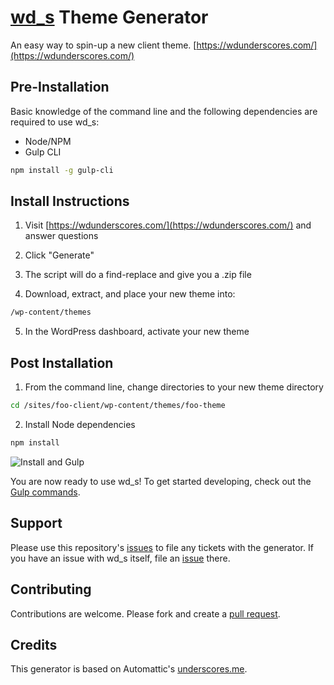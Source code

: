# [wd_s](https://github.com/WebDevStudios/wd_s) Theme Generator

An easy way to spin-up a new client theme. [https://wdunderscores.com/](https://wdunderscores.com/)

## Pre-Installation
Basic knowledge of the command line and the following dependencies are required to use wd_s:

* Node/NPM
* Gulp CLI 

```bash
npm install -g gulp-cli
```


## Install Instructions

1) Visit [https://wdunderscores.com/](https://wdunderscores.com/) and answer questions

2) Click "Generate"

3) The script will do a find-replace and give you a .zip file

4) Download, extract, and place your new theme into:

```bash
/wp-content/themes
```

5) In the WordPress dashboard, activate your new theme

## Post Installation

1) From the command line, change directories to your new theme directory

```bash
cd /sites/foo-client/wp-content/themes/foo-theme
```

2) Install Node dependencies

```bash
npm install
```
![Install and Gulp](https://dl.dropbox.com/s/cj1p6xjz51cpckq/wd_s-install.gif?dl=0)

You are now ready to use wd_s! To get started developing, check out the [Gulp commands](https://github.com/WebDevStudios/wd_s/blob/master/README.md#gulp-tasks).

## Support
Please use this repository's [issues](https://github.com/gregrickaby/wd_s-generator/issues) to file any tickets with the generator. If you have an issue with wd_s itself, file an [issue](https://github.com/WebDevStudios/wd_s/issues) there.

## Contributing
Contributions are welcome. Please fork and create a [pull request](https://github.com/gregrickaby/wd_s-generator/pulls).

## Credits
This generator is based on Automattic's [underscores.me](https://github.com/Automattic/underscores.me).